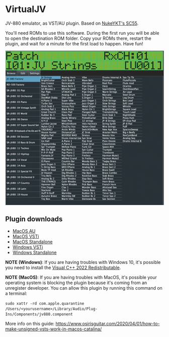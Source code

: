 # VirtualJV

JV-880 emulator, as VST/AU plugin. Based on [NukeYKT's SC55](https://github.com/nukeykt/Nuked-SC55).

You'll need ROMs to use this software. During the first run you will be able to open the destination ROM folder. Copy your ROMs there, restart the plugin, and wait for a minute for the first load to happen. Have fun!

![Screenshot](./screenshoot.png)

## Plugin downloads

- [MacOS AU](https://github.com/giulioz/jv880_juce/releases/download/latest/jv880.component.macOS.zip)
- [MacOS VSTi](https://github.com/giulioz/jv880_juce/releases/download/latest/jv880.vst3.macOS.zip)
- [MacOS Standalone](https://github.com/giulioz/jv880_juce/releases/download/latest/jv880.app.macOS.zip)
- [Windows VSTi](https://github.com/giulioz/jv880_juce/releases/download/latest/jv880.vst3)
- [Windows Standalone](https://github.com/giulioz/jv880_juce/releases/download/latest/jv880.exe)

**NOTE (Windows)**: If you are having troubles with Windows 10, it's possible you need to install the [Visual C++ 2022 Redistributable](https://learn.microsoft.com/en-us/cpp/windows/latest-supported-vc-redist?view=msvc-170#latest-microsoft-visual-c-redistributable-version).

**NOTE (MacOS)**: If you are having troubles with MacOS, it's possible your operating system is blocking the plugin because it's coming from an unregister developer. You can allow this plugin by running this command on a terminal:

```sudo xattr -rd com.apple.quarantine /Users/<yourusername>/Library/Audio/Plug-Ins/Components/jv880.component```

More info on this guide: https://www.osirisguitar.com/2020/04/01/how-to-make-unsigned-vsts-work-in-macos-catalina/
